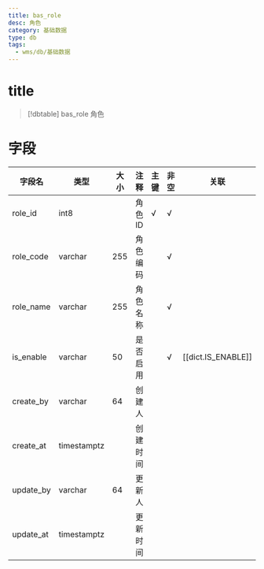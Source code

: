 ```yaml
---
title: bas_role
desc: 角色
category: 基础数据
type: db
tags:
  - wms/db/基础数据
---
```


# title
>[!dbtable] bas_role
> 角色

# 字段
| 字段名 | 类型 | 大小 | 注释 | 主键 | 非空 | 关联 |
| --- | --- | --- | --- | --- | --- | --- |
| role_id | int8 |  | 角色ID | √ | √ |  |
| role_code | varchar | 255 | 角色编码 |  | √ |  |
| role_name | varchar | 255 | 角色名称 |  | √ |  |
| is_enable | varchar | 50 | 是否启用 |  | √ | [[dict.IS_ENABLE]] |
| create_by | varchar | 64 | 创建人 |  |  |  |
| create_at | timestamptz |  | 创建时间 |  |  |  |
| update_by | varchar | 64 | 更新人 |  |  |  |
| update_at | timestamptz |  | 更新时间 |  |  |  |

